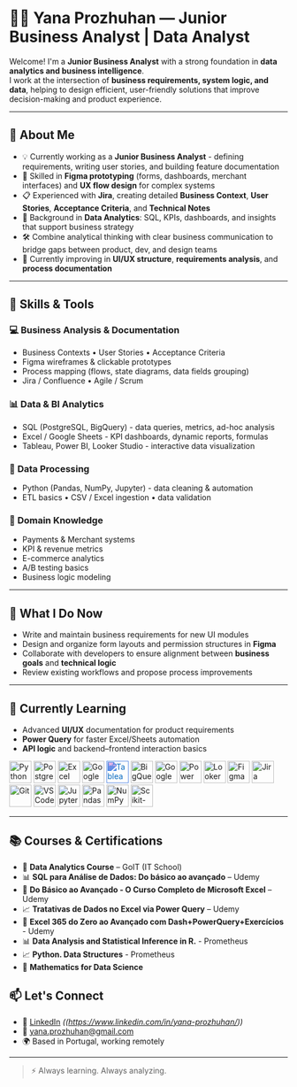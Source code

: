 # 👩‍💼 **Yana Prozhuhan — Junior Business Analyst | Data Analyst**

Welcome! I'm a **Junior Business Analyst** with a strong foundation in **data analytics and business intelligence**.  
I work at the intersection of **business requirements, system logic, and data**, helping to design efficient, user-friendly solutions that improve decision-making and product experience.

---

## 💼 **About Me**

- 💡 Currently working as a **Junior Business Analyst** - defining requirements, writing user stories, and building feature documentation  
- 🧭 Skilled in **Figma prototyping** (forms, dashboards, merchant interfaces) and **UX flow design** for complex systems  
- 📋 Experienced with **Jira**, creating detailed **Business Context**, **User Stories**, **Acceptance Criteria**, and **Technical Notes**  
- 🧠 Background in **Data Analytics**: SQL, KPIs, dashboards, and insights that support business strategy  
- 🛠 Combine analytical thinking with clear business communication to bridge gaps between product, dev, and design teams  
- 🌱 Currently improving in **UI/UX structure**, **requirements analysis**, and **process documentation**

---

## 🧩 **Skills & Tools**

### 💻 **Business Analysis & Documentation**
- Business Contexts • User Stories • Acceptance Criteria  
- Figma wireframes & clickable prototypes  
- Process mapping (flows, state diagrams, data fields grouping)  
- Jira / Confluence • Agile / Scrum  

### 📊 **Data & BI Analytics**
- SQL (PostgreSQL, BigQuery) - data queries, metrics, ad-hoc analysis  
- Excel / Google Sheets - KPI dashboards, dynamic reports, formulas  
- Tableau, Power BI, Looker Studio - interactive data visualization  

### 🐍 **Data Processing**
- Python (Pandas, NumPy, Jupyter) - data cleaning & automation  
- ETL basics • CSV / Excel ingestion • data validation  

### 🧠 **Domain Knowledge**
- Payments & Merchant systems  
- KPI & revenue metrics  
- E-commerce analytics  
- A/B testing basics  
- Business logic modeling  

---

## 🎯 **What I Do Now**
- Write and maintain business requirements for new UI modules  
- Design and organize form layouts and permission structures in **Figma**  
- Collaborate with developers to ensure alignment between **business goals** and **technical logic**  
- Review existing workflows and propose process improvements  

---

## 🌱 **Currently Learning**
- Advanced **UI/UX** documentation for product requirements  
- **Power Query** for faster Excel/Sheets automation  
- **API logic** and backend–frontend interaction basics  


<p align="left">
  <!-- Python -->
  <img src="https://cdn.jsdelivr.net/gh/devicons/devicon/icons/python/python-original.svg" title="Python" width="40" height="40"/>

  <!-- PostgreSQL -->
  <img src="https://cdn.jsdelivr.net/gh/devicons/devicon/icons/postgresql/postgresql-original.svg" title="PostgreSQL" width="40" height="40"/>

  <!-- Excel -->
  <img src="https://cdn.jsdelivr.net/gh/devicons/devicon/icons/microsoftsqlserver/microsoftsqlserver-plain.svg" title="Excel" width="40" height="40"/>

  <!-- Google Sheets -->
<img src="https://www.gstatic.com/images/branding/product/1x/sheets_2020q4_48dp.png" title="Google Sheets" width="40" height="40"/>

 <!-- Tableau -->
<img src="https://cdn.jsdelivr.net/npm/simple-icons@v11/icons/tableau.svg" title="Tableau" width="40" height="40" style="filter: invert(14%) sepia(94%) saturate(3554%) hue-rotate(196deg) brightness(91%) contrast(97%);" />

  <!-- Google BigQuery -->
  <img src="https://www.vectorlogo.zone/logos/google_bigquery/google_bigquery-icon.svg" title="BigQuery" width="40" height="40"/>

  <!-- Google Analytics 4 -->
  <img src="https://www.gstatic.com/analytics-suite/header/suite/v2/ic_analytics.svg" title="Google Analytics 4" width="40" height="40"/>

  <!-- Power BI -->
<img src="https://raw.githubusercontent.com/microsoft/PowerBI-Icons/main/SVG/Power-BI.svg" title="Power BI" width="40" height="40"/>

  <!-- Looker Studio -->
<img src="https://lookerstudio.google.com/favicon.ico" title="Looker Studio" width="40" height="40"/>

<!-- Figma -->
  <img src="https://cdn.jsdelivr.net/gh/devicons/devicon/icons/figma/figma-original.svg" title="Figma" width="40" height="40"/>

  <!-- Jira -->
  <img src="https://cdn.jsdelivr.net/gh/devicons/devicon/icons/jira/jira-original.svg" title="Jira" width="40" height="40"/>

  <!-- Git -->
  <img src="https://cdn.jsdelivr.net/gh/devicons/devicon/icons/git/git-original.svg" title="Git" width="40" height="40"/>

  <!-- VS Code -->
  <img src="https://cdn.jsdelivr.net/gh/devicons/devicon/icons/vscode/vscode-original.svg" title="VS Code" width="40" height="40"/>

  <!-- Jupyter -->
  <img src="https://cdn.jsdelivr.net/gh/devicons/devicon/icons/jupyter/jupyter-original.svg" title="Jupyter" width="40" height="40"/>

  <!-- Pandas -->
  <img src="https://cdn.jsdelivr.net/gh/devicons/devicon/icons/pandas/pandas-original.svg" title="Pandas" width="40" height="40"/>

   <!-- NumPy -->
  <img src="https://cdn.jsdelivr.net/gh/devicons/devicon/icons/numpy/numpy-original.svg" title="NumPy" width="40" height="40"/>

  <!-- Scikit-learn -->
  <img src="https://cdn.jsdelivr.net/gh/devicons/devicon/icons/scikitlearn/scikitlearn-original.svg" title="Scikit-learn" width="40" height="40"/>


---
## 📚 Courses & Certifications

- 🧠 **Data Analytics Course** – GoIT (IT School)
- 📊 **SQL para Análise de Dados: Do básico ao avançado** – Udemy
- 🧮 **Do Básico ao Avançado - O Curso Completo de Microsoft Excel** – Udemy
- 📈 **Tratativas de Dados no Excel via Power Query** – Udemy
- 📌 **Excel 365 do Zero ao Avançado com Dash+PowerQuery+Exercícios** - Udemy
- 📊 **Data Analysis and Statistical Inference in R.** - Prometheus
- 📈 **Python. Data Structures** - Prometheus
- 🧠 **Mathematics for Data Science**

## 📫 Let's Connect

- 💼 [LinkedIn](#) *((https://www.linkedin.com/in/yana-prozhuhan/))*
- 📧 yana.prozhuhan@gmail.com  
- 🌍 Based in Portugal, working remotely

---

> ⚡ Always learning. Always analyzing.
